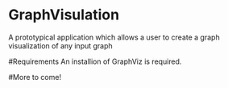 # GraphVisulation
A prototypical application which allows a user to create a graph visualization of any input graph

#Requirements
An installion of GraphViz is required.

#More to come!

